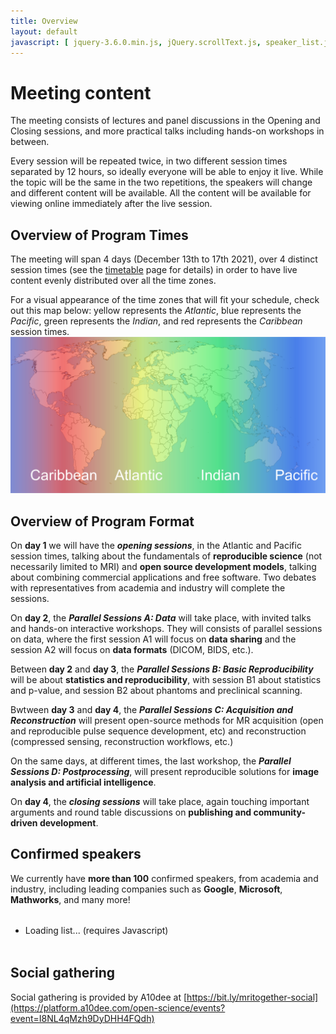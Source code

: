 ```yaml
---
title: Overview
layout: default
javascript: [ jquery-3.6.0.min.js, jQuery.scrollText.js, speaker_list.js ]
---
```


# Meeting content

The meeting consists of lectures and panel discussions in the Opening and Closing sessions, and more practical talks including hands-on workshops in between.

Every session will be repeated twice, in two different session times separated by 12 hours, so ideally everyone will be able to enjoy it live. While the topic will be the same in the two repetitions, the speakers will change and different content will be available. All the content will be available for viewing online immediately after the live session.

## Overview of Program Times
The meeting will span 4 days (December 13th to 17th 2021), over 4 distinct session times (see the [timetable](/timetable) page for details) in order to have live content evenly distributed over all the time zones.

For a visual appearance of the time zones that will fit your schedule, check out this map below: yellow represents the *Atlantic*, blue represents the *Pacific*,  green represents the *Indian*, and red represents the *Caribbean* session times.
<img src="/images/worldmap_timezones.png" alt="World map with session times" style="max-width: 100%;"/>

## Overview of Program Format
On **day 1** we will have the ***opening sessions***, in the Atlantic and Pacific session times, talking about the fundamentals of **reproducible science** (not necessarily limited to MRI) and **open source development models**, talking about combining commercial applications and free software. Two debates with representatives from academia and industry will complete the sessions.

On **day 2**, the ***Parallel Sessions A: Data*** will take place, with invited talks and hands-on interactive workshops. They will consists of parallel sessions on data, where the first session A1 will focus on **data sharing** and the session A2 will focus on **data formats** (DICOM, BIDS, etc.).

Between **day 2** and **day 3**, the ***Parallel Sessions B: Basic Reproducibility*** will be about **statistics and reproducibility**, with session B1 about statistics and p-value, and session B2 about phantoms and preclinical scanning.

Bwtween **day 3** and **day 4**, the ***Parallel Sessions C: Acquisition and Reconstruction*** will present open-source methods for MR acquisition (open and reproducible pulse sequence development, etc) and reconstruction (compressed sensing, reconstruction workflows, etc.)

On the same days, at different times, the last workshop, the ***Parallel Sessions D: Postprocessing***, will present reproducible solutions for **image analysis and artificial intelligence**.

On **day 4**, the ***closing sessions*** will take place, again touching important arguments and round table discussions on **publishing and community-driven development**.

## Confirmed speakers

We currently have **more than 100** confirmed speakers, from academia and industry, including leading companies such as **Google**, **Microsoft**, **Mathworks**, and many more!

<div id="scrollContainer" style="line-height: 25px; overflow: hidden">
<ul id="speakerList">
<li>Loading list... (requires Javascript)</li>
</ul>
</div>

## Social gathering

Social gathering is provided by A10dee at [https://bit.ly/mritogether-social](https://platform.a10dee.com/open-science/events?event=I8NL4qMzh9DyDHH4FQdh)
